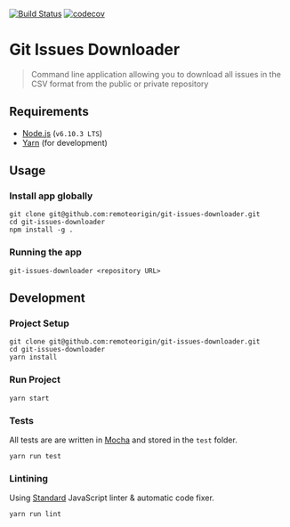 [![Build Status](https://travis-ci.org/remoteorigin/git-issues-downloader.svg?branch=master)](https://travis-ci.org/remoteorigin/git-issues-downloader)
[![codecov](https://codecov.io/gh/remoteorigin/git-issues-downloader/branch/master/graph/badge.svg)](https://codecov.io/gh/remoteorigin/git-issues-downloader)

# Git Issues Downloader

> Command line application allowing you to download all issues in the CSV format from the public or private repository

## Requirements

- [Node.js](https://nodejs.org) (`v6.10.3 LTS`)
- [Yarn](https://yarnpkg.com) (for development)

## Usage

### Install app globally

    git clone git@github.com:remoteorigin/git-issues-downloader.git
    cd git-issues-downloader
    npm install -g .

### Running the app

    git-issues-downloader <repository URL>

## Development

### Project Setup

    git clone git@github.com:remoteorigin/git-issues-downloader.git
    cd git-issues-downloader
    yarn install

### Run Project

    yarn start

### Tests

All tests are are written in [Mocha](https://mochajs.org/) and stored in the `test` folder.

    yarn run test

### Lintining

Using [Standard](https://github.com/feross/standard) JavaScript linter & automatic code fixer.

    yarn run lint